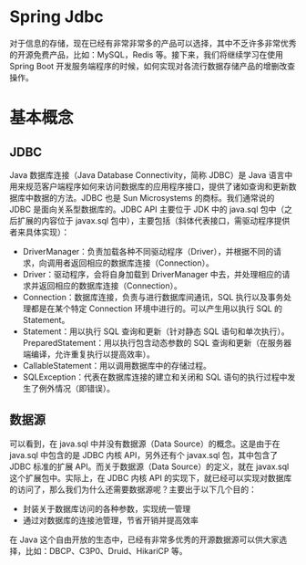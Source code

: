 # Spring Jdbc

对于信息的存储，现在已经有非常非常多的产品可以选择，其中不乏许多非常优秀的开源免费产品，比如：MySQL，Redis 等。接下来，我们将继续学习在使用 Spring Boot 开发服务端程序的时候，如何实现对各流行数据存储产品的增删改查操作。

# 基本概念

## JDBC

Java 数据库连接（Java Database Connectivity，简称 JDBC）是 Java 语言中用来规范客户端程序如何来访问数据库的应用程序接口，提供了诸如查询和更新数据库中数据的方法。JDBC 也是 Sun Microsystems 的商标。我们通常说的 JDBC 是面向关系型数据库的。JDBC API 主要位于 JDK 中的 java.sql 包中（之后扩展的内容位于 javax.sql 包中），主要包括（斜体代表接口，需驱动程序提供者来具体实现）：

- DriverManager：负责加载各种不同驱动程序（Driver），并根据不同的请求，向调用者返回相应的数据库连接（Connection）。
- Driver：驱动程序，会将自身加载到 DriverManager 中去，并处理相应的请求并返回相应的数据库连接（Connection）。
- Connection：数据库连接，负责与进行数据库间通讯，SQL 执行以及事务处理都是在某个特定 Connection 环境中进行的。可以产生用以执行 SQL 的 Statement。
- Statement：用以执行 SQL 查询和更新（针对静态 SQL 语句和单次执行）。PreparedStatement：用以执行包含动态参数的 SQL 查询和更新（在服务器端编译，允许重复执行以提高效率）。
- CallableStatement：用以调用数据库中的存储过程。
- SQLException：代表在数据库连接的建立和关闭和 SQL 语句的执行过程中发生了例外情况（即错误）。

## 数据源

可以看到，在 java.sql 中并没有数据源（Data Source）的概念。这是由于在 java.sql 中包含的是 JDBC 内核 API，另外还有个 javax.sql 包，其中包含了 JDBC 标准的扩展 API。而关于数据源（Data Source）的定义，就在 javax.sql 这个扩展包中。实际上，在 JDBC 内核 API 的实现下，就已经可以实现对数据库的访问了，那么我们为什么还需要数据源呢？主要出于以下几个目的：

- 封装关于数据库访问的各种参数，实现统一管理
- 通过对数据库的连接池管理，节省开销并提高效率

在 Java 这个自由开放的生态中，已经有非常多优秀的开源数据源可以供大家选择，比如：DBCP、C3P0、Druid、HikariCP 等。
